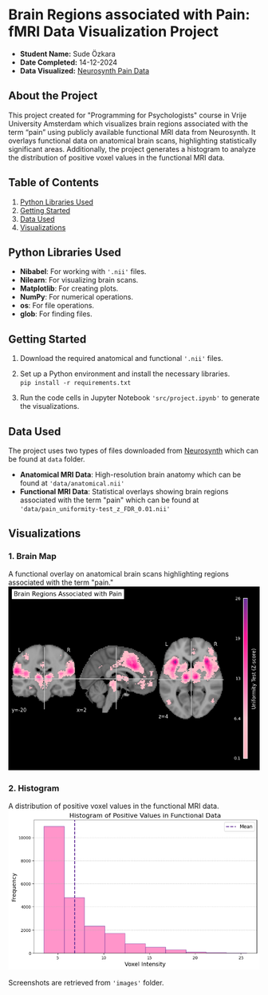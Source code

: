 # Brain Regions associated with Pain: fMRI Data Visualization Project
- **Student Name:** Sude Özkara  
- **Date Completed:** 14-12-2024
- **Data Visualized:** [Neurosynth Pain Data](https://neurosynth.org/analyses/terms/pain/)

## About the Project
This project created for "Programming for Psychologists" course in Vrije University Amsterdam which visualizes brain regions associated with the term “pain” using publicly available functional MRI data from Neurosynth. It overlays functional data on anatomical brain scans, highlighting statistically significant areas. Additionally, the project generates a histogram to analyze the distribution of positive voxel values in the functional MRI data.

## Table of Contents
1. [Python Libraries Used](#python-libraries-used)
2. [Getting Started](#getting-started)
3. [Data Used](#data-used)
4. [Visualizations](#visualizations)


## Python Libraries Used
- **Nibabel**: For working with `'.nii'` files.
- **Nilearn**: For visualizing brain scans.
- **Matplotlib**: For creating plots.
- **NumPy**: For numerical operations.
- **os**: For file operations.
- **glob**: For finding files.

## Getting Started
1. Download the required anatomical and functional `'.nii'` files.

2. Set up a Python environment and install the necessary libraries.\
`pip install -r requirements.txt`

3. Run the code cells in Jupyter Notebook `'src/project.ipynb'` to generate the visualizations.

## Data Used
The project uses two types of files downloaded from [Neurosynth](https://neurosynth.org/analyses/terms/pain/) which can be found at `data` folder. 

- **Anatomical MRI Data**: High-resolution brain anatomy which can be found at `'data/anatomical.nii'`
- **Functional MRI Data**: Statistical overlays showing brain regions associated with the term "pain" which can be found at `'data/pain_uniformity-test_z_FDR_0.01.nii'`

## Visualizations
### 1. Brain Map
A functional overlay on anatomical brain scans highlighting regions associated with the term "pain."
![Brain Map](images/brain_map.png)
### 2. Histogram
A distribution of positive voxel values in the functional MRI data.
![Histogram](images/histogram.png)

Screenshots are retrieved from `'images'` folder.





